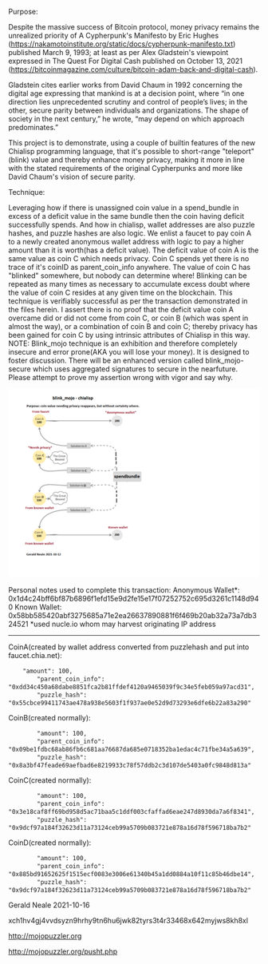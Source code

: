 Purpose: 

Despite the massive success of Bitcoin protocol, money privacy remains the unrealized priority of 
A Cypherpunk's Manifesto by Eric Hughes (https://nakamotoinstitute.org/static/docs/cypherpunk-manifesto.txt) published March 9, 1993; 
at least as per Alex Gladstein's viewpoint expressed in The Quest For Digital Cash published on October 13, 2021 (https://bitcoinmagazine.com/culture/bitcoin-adam-back-and-digital-cash).

Gladstein cites earlier works from David Chaum in 1992 concerning the digital age expressing that mankind is at a decision point, 
where “in one direction lies unprecedented scrutiny and control of people’s lives; 
in the other, secure parity between individuals and organizations. 
The shape of society in the next century,” he wrote, “may depend on which approach predominates.”

This project is to demonstrate, using a couple of builtin features of the new Chialisp programming language, 
that it's possible to short-range "teleport"(blink) value and thereby enhance money privacy,
making it more in line with the stated requirements of the original Cypherpunks and more like David Chaum's vision of secure parity.

Technique: 

Leveraging how if there is unassigned coin value in a spend_bundle in excess of a deficit value in the same bundle then the coin having deficit successfully spends.
And how in chialisp, wallet addresses are also puzzle hashes, and puzzle hashes are also logic. 
We enlist a faucet to pay coin A to a newly created anonymous wallet address with logic to pay a higher amount than it is worth(has a deficit value). 
The deficit value of coin A is the same value as coin C which needs privacy. 
Coin C spends yet there is no trace of it's coinID as parent_coin_info anywhere.
The value of coin C has "blinked" somewhere, but nobody can determine where!
Blinking can be repeated as many times as necessary to accumulate excess doubt where the value of coin C resides at any given time on the blockchain.
This technique is verifiably successful as per the transaction demonstrated in the files herein. 
I assert there is no proof that the deficit value coin A overcame did or did not come from coin C, 
or coin B (which was spent in almost the way), or a combination of coin B and coin C;
thereby privacy has been gained for coin C by using intrinsic attributes of Chialisp in this way.
NOTE: Blink_mojo technique is an exhibition and therefore completely insecure and error prone(AKA you will lose your money). It is designed to foster discussion. 
There will be an enhanced version called blink_mojo-secure which uses aggregated signatures to secure in the nearfuture.
Please attempt to prove my assertion wrong with vigor and say why.

![Alt text](blink_mojo-graphic.png?raw=true "Blink Mojo - Graph")


Personal notes used to complete this transaction:
Anonymous Wallet*: 0x1d4c24bff6bf87b6896f1efd15e9d2fe15e17f07252752c695d3261c1148d940
Known Wallet: 0x58bb585420abf3275685a71e2ea26637890881f6f469b20ab32a73a7db324521
*used nucle.io whom may harvest originating IP address

----------
CoinA(created by wallet address converted from puzzlehash and put into faucet.chia.net):

	    "amount": 100,
            "parent_coin_info": "0xdd34c450a68dabe8851fca2b81ffdef4120a9465039f9c34e5feb059a97acd31",
            "puzzle_hash": "0x55cbce99411743ae478a938e5603f1f937ae0e52d9d73293e6dfe6b22a83a290"
	    
CoinB(created normally):

            "amount": 100,
            "parent_coin_info": "0x09be1fdbc68ab86fb6c681aa76687da685e0718352ba1edac4c71fbe34a5a639",
            "puzzle_hash": "0x8a3bf47feade69aefbad6e8219933c78f57ddb2c3d107de5403a0fc9848d813a"
	    
CoinC(created normally):

            "amount": 100,
            "parent_coin_info": "0x3e18caf8ff69bd958d5ac71baa5c1ddf003cfaffad6eae247d8930da7a6f8341",
            "puzzle_hash": "0x9dcf97a184f32623d11a73124ceb99a5709b083721e878a16d78f596718ba7b2"
	    
CoinD(created normally):

            "amount": 100,
            "parent_coin_info": "0x885bd91652625f1515ecf0083e3006e61340b45a1dd0884a10f11c85b46dbe14",
            "puzzle_hash": "0x9dcf97a184f32623d11a73124ceb99a5709b083721e878a16d78f596718ba7b2"

Gerald Neale 2021-10-16

xch1hv4gj4vvdsyzn9hrhy9tn6hu6jwk82tyrs3t4r33468x642myjws8kh8xl

http://mojopuzzler.org

http://mojopuzzler.org/pusht.php
